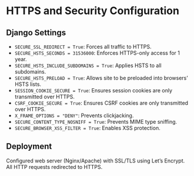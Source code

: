 # HTTPS and Security Configuration

## Django Settings
- `SECURE_SSL_REDIRECT = True`: Forces all traffic to HTTPS.
- `SECURE_HSTS_SECONDS = 31536000`: Enforces HTTPS-only access for 1 year.
- `SECURE_HSTS_INCLUDE_SUBDOMAINS = True`: Applies HSTS to all subdomains.
- `SECURE_HSTS_PRELOAD = True`: Allows site to be preloaded into browsers’ HSTS lists.
- `SESSION_COOKIE_SECURE = True`: Ensures session cookies are only transmitted over HTTPS.
- `CSRF_COOKIE_SECURE = True`: Ensures CSRF cookies are only transmitted over HTTPS.
- `X_FRAME_OPTIONS = "DENY"`: Prevents clickjacking.
- `SECURE_CONTENT_TYPE_NOSNIFF = True`: Prevents MIME type sniffing.
- `SECURE_BROWSER_XSS_FILTER = True`: Enables XSS protection.

## Deployment
Configured web server (Nginx/Apache) with SSL/TLS using Let’s Encrypt.
All HTTP requests redirected to HTTPS.
